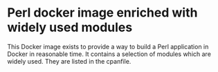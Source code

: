 # Perl docker image enriched with widely used modules

This Docker image exists to provide a way to build a Perl application in
Docker in reasonable time. It contains a selection of modules which are
widely used. They are listed in the cpanfile.
